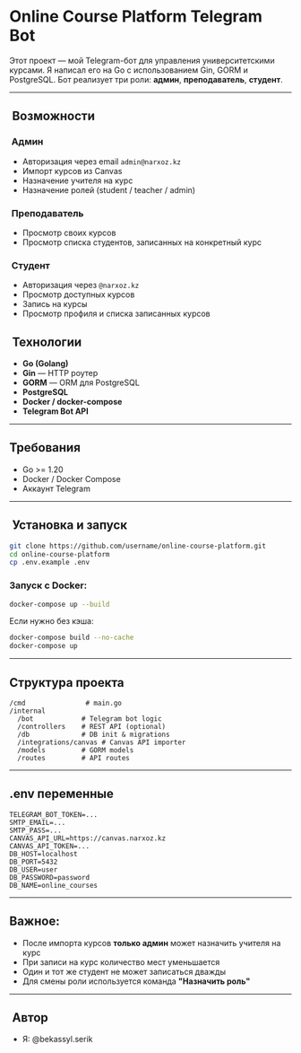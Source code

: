 # Online Course Platform Telegram Bot

Этот проект — мой Telegram-бот для управления университетскими курсами. Я написал его на Go с использованием Gin, GORM и PostgreSQL. Бот реализует три роли: **админ**, **преподаватель**, **студент**.

---

##  Возможности

###  Админ

- Авторизация через email `admin@narxoz.kz`
- Импорт курсов из Canvas
- Назначение учителя на курс
- Назначение ролей (student / teacher / admin)

###  Преподаватель

- Просмотр своих курсов
- Просмотр списка студентов, записанных на конкретный курс

###  Студент

- Авторизация через `@narxoz.kz`
- Просмотр доступных курсов
- Запись на курсы
- Просмотр профиля и списка записанных курсов

##  Технологии

- **Go (Golang)**
- **Gin** — HTTP роутер
- **GORM** — ORM для PostgreSQL
- **PostgreSQL**
- **Docker / docker-compose**
- **Telegram Bot API**

---

## Требования

- Go >= 1.20
- Docker / Docker Compose
- Аккаунт Telegram

---

##  Установка и запуск

```bash
git clone https://github.com/username/online-course-platform.git
cd online-course-platform
cp .env.example .env
```

### Запуск с Docker:

```bash
docker-compose up --build
```

Если нужно без кэша:

```bash
docker-compose build --no-cache
docker-compose up
```

---

## Структура проекта

```
/cmd               # main.go
/internal
  /bot            # Telegram bot logic
  /controllers    # REST API (optional)
  /db             # DB init & migrations
  /integrations/canvas # Canvas API importer
  /models         # GORM models
  /routes         # API routes
```

---

## .env переменные

```
TELEGRAM_BOT_TOKEN=...
SMTP_EMAIL=...
SMTP_PASS=...
CANVAS_API_URL=https://canvas.narxoz.kz
CANVAS_API_TOKEN=...
DB_HOST=localhost
DB_PORT=5432
DB_USER=user
DB_PASSWORD=password
DB_NAME=online_courses
```

---

## Важное:

- После импорта курсов **только админ** может назначить учителя на курс
- При записи на курс количество мест уменьшается
- Один и тот же студент не может записаться дважды
- Для смены роли используется команда **"Назначить роль"**

---

##  Автор

- Я: @bekassyl.serik
